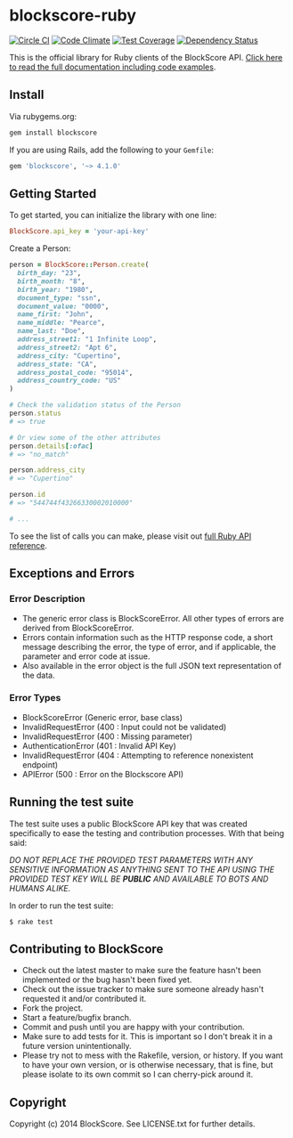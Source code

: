 # blockscore-ruby
[![Circle CI](https://circleci.com/gh/BlockScore/blockscore-ruby/tree/master.svg?style=shield)](https://circleci.com/gh/BlockScore/blockscore-ruby/tree/4.1.0) [![Code Climate](https://codeclimate.com/github/BlockScore/blockscore-ruby/badges/gpa.svg)](https://codeclimate.com/github/BlockScore/blockscore-ruby) [![Test Coverage](https://codeclimate.com/github/BlockScore/blockscore-ruby/badges/coverage.svg)](https://codeclimate.com/github/BlockScore/blockscore-ruby/coverage) [![Dependency Status](https://gemnasium.com/BlockScore/blockscore-ruby.svg)](https://gemnasium.com/BlockScore/blockscore-ruby)

This is the official library for Ruby clients of the BlockScore API. [Click here to read the full documentation including code examples](http://docs.blockscore.com/v4.0/ruby/).

## Install

Via rubygems.org:

```ruby
gem install blockscore
```

If you are using Rails, add the following to your `Gemfile`:

```ruby
gem 'blockscore', '~> 4.1.0'
```

## Getting Started

To get started, you can initialize the library with one line:

```ruby
BlockScore.api_key = 'your-api-key'
```

Create a Person:

```ruby
person = BlockScore::Person.create(
  birth_day: "23",
  birth_month: "8",
  birth_year: "1980",
  document_type: "ssn",
  document_value: "0000",
  name_first: "John",
  name_middle: "Pearce",
  name_last: "Doe",
  address_street1: "1 Infinite Loop",
  address_street2: "Apt 6",
  address_city: "Cupertino",
  address_state: "CA",
  address_postal_code: "95014",
  address_country_code: "US"
)

# Check the validation status of the Person
person.status
# => true

# Or view some of the other attributes
person.details[:ofac]
# => "no_match"

person.address_city
# => "Cupertino"

person.id
# => "544744f43266330002010000"

# ...
```

To see the list of calls you can make, please visit out [full Ruby API reference](http://docs.blockscore.com/v4.0/ruby).

## Exceptions and Errors

### Error Description

* The generic error class is BlockScoreError. All other types of errors are derived from BlockScoreError.
* Errors contain information such as the HTTP response code, a short message describing the error, the type of error, and if applicable, the parameter and error code at issue.
* Also available in the error object is the full JSON text representation of the data.

### Error Types

* BlockScoreError (Generic error, base class)
* InvalidRequestError (400 : Input could not be validated)
* InvalidRequestError (400 : Missing parameter)
* AuthenticationError (401 : Invalid API Key)
* InvalidRequestError (404 : Attempting to reference nonexistent endpoint)
* APIError (500 : Error on the Blockscore API)

## Running the test suite

The test suite uses a public BlockScore API key that was created specifically to ease the testing and contribution processes. With that being said:

*DO NOT REPLACE THE PROVIDED TEST PARAMETERS WITH ANY SENSITIVE INFORMATION AS ANYTHING SENT TO THE API USING THE PROVIDED TEST KEY WILL BE __PUBLIC__ AND AVAILABLE TO BOTS AND HUMANS ALIKE.*

In order to run the test suite:

```shell
$ rake test
```

## Contributing to BlockScore

* Check out the latest master to make sure the feature hasn't been implemented or the bug hasn't been fixed yet.
* Check out the issue tracker to make sure someone already hasn't requested it and/or contributed it.
* Fork the project.
* Start a feature/bugfix branch.
* Commit and push until you are happy with your contribution.
* Make sure to add tests for it. This is important so I don't break it in a future version unintentionally.
* Please try not to mess with the Rakefile, version, or history. If you want to have your own version, or is otherwise necessary, that is fine, but please isolate to its own commit so I can cherry-pick around it.

## Copyright

Copyright (c) 2014 BlockScore. See LICENSE.txt for
further details.
